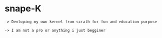 # snape-K
    -> Devloping my own kernel from scrath for fun and education purpose
    
    -> I am not a pro or anything i just begginer
